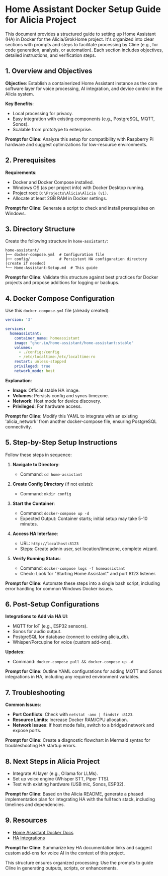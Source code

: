 # Home Assistant Docker Setup Guide for Alicia Project

This document provides a structured guide to setting up Home Assistant (HA) in Docker for the Alicia/GrokHome project. It's organized into clear sections with prompts and steps to facilitate processing by Cline (e.g., for code generation, analysis, or automation). Each section includes objectives, detailed instructions, and verification steps.

## 1. Overview and Objectives
**Objective**: Establish a containerized Home Assistant instance as the core software layer for voice processing, AI integration, and device control in the Alicia system.

**Key Benefits**:
- Local processing for privacy.
- Easy integration with existing components (e.g., PostgreSQL, MQTT, Sonos).
- Scalable from prototype to enterprise.

**Prompt for Cline**: Analyze this setup for compatibility with Raspberry Pi hardware and suggest optimizations for low-resource environments.

## 2. Prerequisites
**Requirements**:
- Docker and Docker Compose installed.
- Windows OS (as per project info) with Docker Desktop running.
- Project root: `D:\Projects\Alicia\Alicia (v1)`.
- Allocate at least 2GB RAM in Docker settings.

**Prompt for Cline**: Generate a script to check and install prerequisites on Windows.

## 3. Directory Structure
Create the following structure in `home-assistant/`:
```
home-assistant/
├── docker-compose.yml  # Configuration file
├── config/             # Persistent HA configuration directory (create if needed)
└── Home-Assistant-Setup.md  # This guide
```

**Prompt for Cline**: Validate this structure against best practices for Docker projects and propose additions for logging or backups.

## 4. Docker Compose Configuration
Use this `docker-compose.yml` file (already created):

```yaml
version: '3'

services:
  homeassistant:
    container_name: homeassistant
    image: "ghcr.io/home-assistant/home-assistant:stable"
    volumes:
      - ./config:/config
      - /etc/localtime:/etc/localtime:ro
    restart: unless-stopped
    privileged: true
    network_mode: host
```

**Explanation**:
- **Image**: Official stable HA image.
- **Volumes**: Persists config and syncs timezone.
- **Network**: Host mode for device discovery.
- **Privileged**: For hardware access.

**Prompt for Cline**: Modify this YAML to integrate with an existing 'alicia_network' from another docker-compose file, ensuring PostgreSQL connectivity.

## 5. Step-by-Step Setup Instructions
Follow these steps in sequence:

1. **Navigate to Directory**:
   - Command: `cd home-assistant`

2. **Create Config Directory** (if not exists):
   - Command: `mkdir config`

3. **Start the Container**:
   - Command: `docker-compose up -d`
   - Expected Output: Container starts; initial setup may take 5-10 minutes.

4. **Access HA Interface**:
   - URL: `http://localhost:8123`
   - Steps: Create admin user, set location/timezone, complete wizard.

5. **Verify Running Status**:
   - Command: `docker-compose logs -f homeassistant`
   - Check: Look for "Starting Home Assistant" and port 8123 listener.

**Prompt for Cline**: Automate these steps into a single bash script, including error handling for common Windows Docker issues.

## 6. Post-Setup Configurations
**Integrations to Add via HA UI**:
- MQTT for IoT (e.g., ESP32 sensors).
- Sonos for audio output.
- PostgreSQL for database (connect to existing alicia_db).
- Whisper/Porcupine for voice (custom add-ons).

**Updates**:
- Command: `docker-compose pull && docker-compose up -d`

**Prompt for Cline**: Outline YAML configurations for adding MQTT and Sonos integrations in HA, including any required environment variables.

## 7. Troubleshooting
**Common Issues**:
- **Port Conflicts**: Check with `netstat -ano | findstr :8123`.
- **Resource Limits**: Increase Docker RAM/CPU allocation.
- **Network Issues**: If host mode fails, switch to a bridged network and expose ports.

**Prompt for Cline**: Create a diagnostic flowchart in Mermaid syntax for troubleshooting HA startup errors.

## 8. Next Steps in Alicia Project
- Integrate AI layer (e.g., Ollama for LLMs).
- Set up voice engine (Whisper STT, Piper TTS).
- Test with existing hardware (USB mic, Sonos, ESP32).

**Prompt for Cline**: Based on the Alicia README, generate a phased implementation plan for integrating HA with the full tech stack, including timelines and dependencies.

## 9. Resources
- [Home Assistant Docker Docs](https://www.home-assistant.io/installation/linux#install-home-assistant-container)
- [HA Integrations](https://www.home-assistant.io/integrations/)

**Prompt for Cline**: Summarize key HA documentation links and suggest custom add-ons for voice AI in the context of this project.

This structure ensures organized processing: Use the prompts to guide Cline in generating outputs, scripts, or enhancements.
